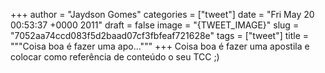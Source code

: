 
+++
author = "Jaydson Gomes"
categories = ["tweet"]
date = "Fri May 20 00:53:37 +0000 2011"
draft = false
image = "{TWEET_IMAGE}"
slug = "7052aa74ccd083f5d2baad07cf3fbfeaf721628e"
tags = ["tweet"]
title = """Coisa boa é fazer uma apo..."""
+++
Coisa boa é fazer uma apostila e colocar como referência de conteúdo o seu TCC ;)
